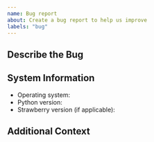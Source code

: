 ```yaml
---
name: Bug report
about: Create a bug report to help us improve
labels: "bug"
---
```

<!-- Provide a general summary of the bug in the title above. -->

<!--- This template is entirely optional and can be removed, but is here to help both you and us. -->
<!--- Anything on lines wrapped in comments like these will not show up in the final text. -->

## Describe the Bug

<!-- A clear and concise description of what the bug is. -->

## System Information

 - Operating system:
 - Python version:
 - Strawberry version (if applicable):

## Additional Context

<!-- Add any other relevant information about the problem here. -->
